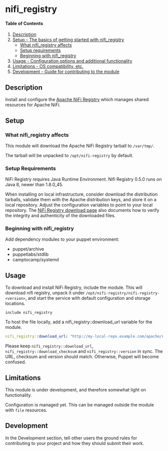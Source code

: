 # nifi_registry

#### Table of Contents

1. [Description](#description)
2. [Setup - The basics of getting started with nifi_registry](#setup)
    * [What nifi_registry affects](#what-nifi_registry-affects)
    * [Setup requirements](#setup-requirements)
    * [Beginning with nifi_registry](#beginning-with-nifi_registry)
3. [Usage - Configuration options and additional functionality](#usage)
4. [Limitations - OS compatibility, etc.](#limitations)
5. [Development - Guide for contributing to the module](#development)

## Description

Install and configure the [Apache NiFi
Registry](https://nifi.apache.org/registry.html) which manages shared
resources for Apache NiFi.

## Setup

### What nifi_registry affects

This module will download the Apache NiFi Registry tarball to
`/var/tmp/`.

The tarball will be unpacked to `/opt/nifi-registry` by default.

### Setup Requirements

NiFi Registry requires Java Runtime Environment. Nifi Registry 0.5.0
runs on Java 8, newer than 1.8.0_45.

When installing on local infrastructure, consider download the
distribution tarballs, validate them with the Apache distribution
keys, and store it on a local repository. Adjust the configuration
variables to point to your local repository. The [NiFi Registry
download page](https://nifi.apache.org/registry.html) also documents
how to verify the integrity and authenticity of the downloaded files.

### Beginning with nifi_registry

Add dependency modules to your puppet environment:

- puppet/archive
- puppetlabs/stdlib
- camptocamp/systemd

## Usage

To download and install NiFi Registry, include the module. This will
download nifi registry, unpack it under
`/opt/nifi-registry/nifi-registry-<version>`, and start the service
with default configuration and storage locations.

```puppet
include nifi_registry
```
To host the file locally, add a nifi_registry::download_url variable for the
module.

```yaml
nifi_registry::download_url: "http://my-local-repo.example.com/apache/nifi-registry/0.5.0/nifi-registry-0.5.0-bin.tar.gz"
```

Please keep `nifi_registry::download_url`,
`nifi_registry::download_checksum` and `nifi_registry::version` in
sync. The URL, checksum and version should match. Otherwise, Puppet
will become confused.

## Limitations

This module is under development, and therefore somewhat light on
functionality.

Configuration is managed yet. This can be managed outside the module
with `file` resources.

## Development

In the Development section, tell other users the ground rules for
contributing to your project and how they should submit their work.
